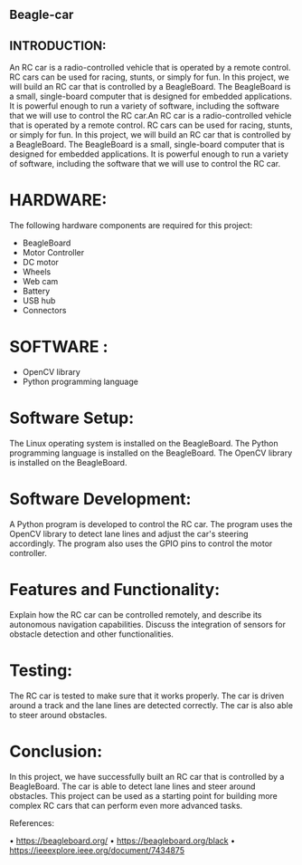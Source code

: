 ## Beagle-car

## INTRODUCTION:

   An RC car is a radio-controlled vehicle that is operated by a remote control. RC cars can be used for racing, stunts, or simply for fun. In this project, we will build an RC car that is controlled by a BeagleBoard. The BeagleBoard is a small, single-board computer that is designed for embedded applications. It is powerful enough to run a variety of software, including the software that we will use to control the RC car.An RC car is a radio-controlled vehicle that is operated by a remote control. RC cars can be used for racing, stunts, or simply for fun. In this project, we will build an RC car that is controlled by a BeagleBoard. The BeagleBoard is a small, single-board computer that is designed for embedded applications. It is powerful enough to run a variety of software, including the software that we will use to control the RC car.

# HARDWARE:

The following hardware components are required for this project:  
* BeagleBoard
* Motor Controller
* DC motor 
* Wheels
* Web cam
* Battery 
* USB hub
* Connectors

# SOFTWARE :

* OpenCV library
* Python programming language

# Software Setup:  

   The Linux operating system is installed on the BeagleBoard. The Python programming language is installed on the BeagleBoard. The OpenCV library is installed on the BeagleBoard.

# Software Development:

   A Python program is developed to control the RC car. The program uses the OpenCV library to detect lane lines and adjust the car's steering accordingly. The program also uses the GPIO pins to control the motor controller.

# Features and Functionality:

   Explain how the RC car can be controlled remotely, and describe its autonomous navigation capabilities. Discuss the integration of sensors for obstacle detection and other functionalities.

# Testing:

   The RC car is tested to make sure that it works properly. The car is driven around a track and the lane lines are detected correctly. The car is also able to steer around obstacles.

# Conclusion:

   In this project, we have successfully built an RC car that is controlled by a BeagleBoard. The car is able to detect lane lines and steer around obstacles. This project can be used as a starting point for building more complex RC cars that can perform even more advanced tasks.

 References:

•	https://beagleboard.org/
•	https://beagleboard.org/black
•	https://ieeexplore.ieee.org/document/7434875
